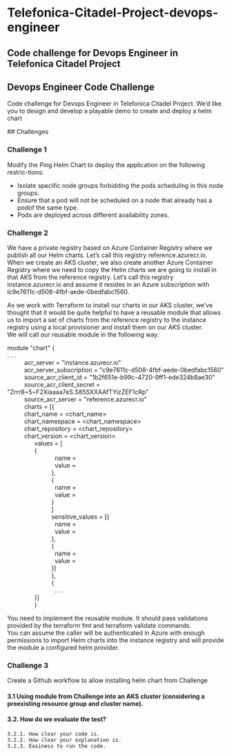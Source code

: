 # Telefonica-Citadel-Project-devops-engineer
  ## Code challenge for Devops Engineer in Telefonica Citadel Project  
  ## Devops Engineer Code Challenge  
  <p>Code challenge for Devops Engineer in Telefonica Citadel Project. We’d like you to design and develop a playable demo to create and deploy a helm chart  
  </p>
  ## Challenges  

   ### Challenge 1  
   Modify the Ping Helm Chart to deploy the application on the following restric-tions: <br>
   * Isolate specific node groups forbidding the pods scheduling in this node groups.
   * Ensure that a pod will not be scheduled on a node that already has a podof the same type.
   * Pods are deployed across different availability zones.

   ### Challenge 2  
  We have a private registry based on Azure Container Registry where we publish all our Helm charts. Let’s call this registry reference.azurecr.io.  
  When we create an AKS cluster, we also create another Azure Container Registry where we need to copy the Helm charts we are going to install in that AKS from the reference registry. Let’s call this registry instance.azurecr.io and assume it resides in an Azure subscription with Ic9e7611c-d508-4fbf-aede-0bedfabc1560.   

  As we work with Terraform to install our charts in our AKS cluster, we’ve thought that it would be quite helpful to have a reusable module that allows us    to import a set of charts from the reference registry to the instance registry using a local provisioner and install them on our AKS cluster.  
  We will call our reusable module in the following way:  

  module "chart" {  
  . . .  
    &nbsp; &nbsp; &nbsp; &nbsp; &nbsp; acr_server = "instance.azurecr.io"  
    &nbsp; &nbsp; &nbsp; &nbsp; &nbsp; acr_server_subscription = "c9e7611c-d508-4fbf-aede-0bedfabc1560"   
    &nbsp; &nbsp; &nbsp; &nbsp; &nbsp; source_acr_client_id = "1b2f651e-b99c-4720-9ff1-ede324b8ae30"   
    &nbsp; &nbsp; &nbsp; &nbsp; &nbsp; source_acr_client_secret = "Zrrr8~5~F2Xiaaaa7eS.S85SXXAAfTYizZEF1cRp"   
    &nbsp; &nbsp; &nbsp; &nbsp; &nbsp; source_acr_server = "reference.azurecr.io"   
    &nbsp; &nbsp; &nbsp; &nbsp; &nbsp;  charts = [{   
    &nbsp; &nbsp; &nbsp; &nbsp; &nbsp;    chart_name = <chart_name>  
    &nbsp; &nbsp; &nbsp; &nbsp; &nbsp;    chart_namespace = <chart_namespace>  
    &nbsp; &nbsp; &nbsp; &nbsp; &nbsp;    chart_repository = <chart_repository>  
    &nbsp; &nbsp; &nbsp; &nbsp; &nbsp;    chart_version = <chart_version>  
    &nbsp; &nbsp; &nbsp; &nbsp; &nbsp; &nbsp; &nbsp; &nbsp;   values = [  
    &nbsp; &nbsp; &nbsp; &nbsp; &nbsp; &nbsp; &nbsp; &nbsp;       {  
    &nbsp; &nbsp; &nbsp; &nbsp; &nbsp; &nbsp; &nbsp; &nbsp; &nbsp; &nbsp; &nbsp; &nbsp; &nbsp; &nbsp;   name = <name>  
    &nbsp; &nbsp; &nbsp; &nbsp; &nbsp; &nbsp; &nbsp; &nbsp; &nbsp; &nbsp; &nbsp; &nbsp; &nbsp; &nbsp;   value = <value>  
    &nbsp; &nbsp; &nbsp; &nbsp; &nbsp; &nbsp; &nbsp; &nbsp; &nbsp; &nbsp; &nbsp; &nbsp; &nbsp;    },   
    &nbsp; &nbsp; &nbsp; &nbsp; &nbsp; &nbsp; &nbsp; &nbsp; &nbsp; &nbsp; &nbsp; &nbsp; &nbsp;    {  
    &nbsp; &nbsp; &nbsp; &nbsp; &nbsp; &nbsp; &nbsp; &nbsp; &nbsp; &nbsp; &nbsp; &nbsp; &nbsp; &nbsp;     name = <name>   
    &nbsp; &nbsp; &nbsp; &nbsp; &nbsp; &nbsp; &nbsp; &nbsp; &nbsp; &nbsp; &nbsp; &nbsp; &nbsp; &nbsp;     value = <value>   
    &nbsp; &nbsp; &nbsp; &nbsp; &nbsp; &nbsp; &nbsp; &nbsp; &nbsp; &nbsp; &nbsp; &nbsp; &nbsp;    }  
    &nbsp; &nbsp; &nbsp; &nbsp; &nbsp; &nbsp; &nbsp; &nbsp; &nbsp; &nbsp; &nbsp; &nbsp; &nbsp;   ]   
    &nbsp; &nbsp; &nbsp; &nbsp; &nbsp; &nbsp; &nbsp; &nbsp; &nbsp; &nbsp; &nbsp; &nbsp; &nbsp;   sensitive_values = [{  
    &nbsp; &nbsp; &nbsp; &nbsp; &nbsp; &nbsp; &nbsp; &nbsp; &nbsp; &nbsp; &nbsp; &nbsp; &nbsp; &nbsp;           name = <name>  
    &nbsp; &nbsp; &nbsp; &nbsp; &nbsp; &nbsp; &nbsp; &nbsp; &nbsp; &nbsp; &nbsp; &nbsp; &nbsp; &nbsp;          value = <value>  
    &nbsp; &nbsp; &nbsp; &nbsp; &nbsp; &nbsp; &nbsp; &nbsp; &nbsp; &nbsp; &nbsp; &nbsp; &nbsp;      },  
    &nbsp; &nbsp; &nbsp; &nbsp; &nbsp; &nbsp; &nbsp; &nbsp; &nbsp; &nbsp; &nbsp; &nbsp; &nbsp;     {  
    &nbsp; &nbsp; &nbsp; &nbsp; &nbsp; &nbsp; &nbsp; &nbsp; &nbsp; &nbsp; &nbsp; &nbsp; &nbsp; &nbsp;          name = <name>  
    &nbsp; &nbsp; &nbsp; &nbsp; &nbsp; &nbsp; &nbsp; &nbsp; &nbsp; &nbsp; &nbsp; &nbsp; &nbsp; &nbsp;           value = <value>  
    &nbsp; &nbsp; &nbsp; &nbsp; &nbsp; &nbsp; &nbsp; &nbsp; &nbsp; &nbsp; &nbsp; &nbsp; &nbsp;     }]  
    &nbsp; &nbsp; &nbsp; &nbsp; &nbsp; &nbsp; &nbsp; &nbsp; &nbsp; &nbsp; &nbsp; &nbsp; &nbsp;     },  
    &nbsp; &nbsp; &nbsp; &nbsp; &nbsp; &nbsp; &nbsp; &nbsp; &nbsp; &nbsp; &nbsp; &nbsp; &nbsp;     {  
    &nbsp; &nbsp; &nbsp; &nbsp; &nbsp; &nbsp; &nbsp; &nbsp; &nbsp; &nbsp; &nbsp; &nbsp; &nbsp; &nbsp;         . . .  
    &nbsp; &nbsp; &nbsp; &nbsp; &nbsp; &nbsp; &nbsp; &nbsp;     }]  
    &nbsp; &nbsp; &nbsp; &nbsp; &nbsp; &nbsp; &nbsp; &nbsp;  }  

  You need to implement the reusable module. It should pass validations provided by the terraform fmt and terraform validate commands.    
  You can assume the caller will be authenticated in Azure with enough permissions to import Helm charts into the instance registry and will provide the  module a configured helm provider.     


  ### Challenge 3  
  Create a Github workflow to allow installing helm chart from Challenge     
  #### 3.1 Using module from Challenge into an AKS cluster (considering a preexisting resource group and cluster name).    

  #### 3.2. How do we evaluate the test?   
    3.2.1. How clear your code is.    
    3.2.2. How clear your explanation is.    
    3.2.3. Easiness to run the code.    
